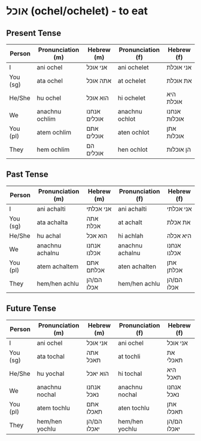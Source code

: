 # אוכל (ochel/ochelet) - to eat

## Present Tense

| Person        | Pronunciation (m) | Hebrew (m)  | Pronunciation (f) | Hebrew (f)  |
|---------------|-------------------|-------------|-------------------|-------------|
| I             | ani ochel         | אני אוכל    | ani ochelet       | אני אוכלת    |
| You (sg)      | ata ochel         | אתה אוכל    | at ochelet        | את אוכלת     |
| He/She        | hu ochel          | הוא אוכל    | hi ochelet        | היא אוכלת    |
| We            | anachnu ochlim    | אנחנו אוכלים| anachnu ochlot    | אנחנו אוכלות|
| You (pl)      | atem ochlim       | אתם אוכלים  | aten ochlot       | אתן אוכלות   |
| They          | hem ochlim        | הם אוכלים   | hen ochlot        | הן אוכלות    |

## Past Tense

| Person        | Pronunciation (m) | Hebrew (m)  | Pronunciation (f) | Hebrew (f)  |
|---------------|-------------------|-------------|-------------------|-------------|
| I             | ani achalti       | אני אכלתי   | ani achalti       | אני אכלתי   |
| You (sg)      | ata achalta       | אתה אכלת    | at achalt         | את אכלת     |
| He/She        | hu achal          | הוא אכל     | hi achlah         | היא אכלה    |
| We            | anachnu achalnu   | אנחנו אכלנו | anachnu achalnu   | אנחנו אכלנו |
| You (pl)      | atem achaltem     | אתם אכלתם   | aten achalten     | אתן אכלתן   |
| They          | hem/hen achlu     | הם/הן אכלו  | hem/hen achlu     | הם/הן אכלו  |

## Future Tense

| Person        | Pronunciation (m) | Hebrew (m)  | Pronunciation (f) | Hebrew (f)  |
|---------------|-------------------|-------------|-------------------|-------------|
| I             | ani ochel         | אני אוכל    | ani ochel         | אני אוכל     |
| You (sg)      | ata tochal        | אתה תאכל    | at tochli         | את תאכלי     |
| He/She        | hu yochal         | הוא יאכל    | hi tochal         | היא תאכל     |
| We            | anachnu nochal    | אנחנו נאכל  | anachnu nochal    | אנחנו נאכל   |
| You (pl)      | atem tochlu       | אתם תאכלו   | aten tochlu       | אתן תאכלו    |
| They          | hem/hen yochlu    | הם/הן יאכלו | hem/hen yochlu    | הם/הן יאכלו  |
